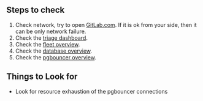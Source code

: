 ## Steps to check

1. Check network, try to open [GitLab.com](https://gitlab.com). If it is ok from your side, then it can be only network failure.
1. Check the [triage dashboard](https://dashboards.gitlab.net/d/RZmbBr7mk/gitlab-triage?orgId=1).
1. Check the [fleet overview](https://dashboards.gitlab.net/dashboard/db/fleet-overview).
1. Check the [database overview](https://dashboards.gitlab.net/d/000000144/postgresql-overview?orgId=1).
1. Check the [pgbouncer overview](https://dashboards.gitlab.net/d/PwlB97Jmk/pgbouncer-overview?orgId=1).

## Things to Look for

* Look for resource exhaustion of the pgbouncer connections
